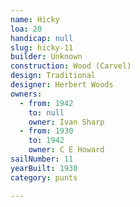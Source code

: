 ```yaml
---
name: Hicky
loa: 20
handicap: null
slug: hicky-11
builder: Unknown
construction: Wood (Carvel)
design: Traditional
designer: Herbert Woods
owners:
  - from: 1942
    to: null
    owner: Ivan Sharp
  - from: 1930
    to: 1942
    owner: C E Howard
sailNumber: 11
yearBuilt: 1930
category: punts

---
```

